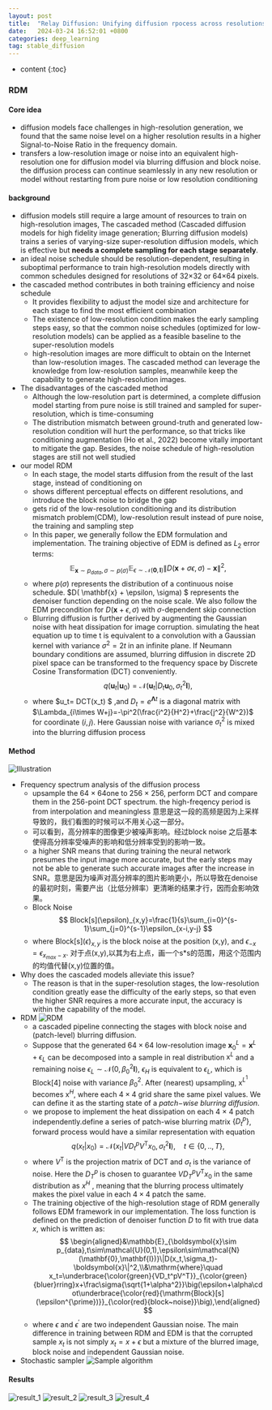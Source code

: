 ```yaml
---
layout: post
title:  "Relay Diffusion: Unifying diffusion rpocess across resolutions for image synthesis"
date:   2024-03-24 16:52:01 +0800
categories: deep_learning
tag: stable_diffusion
---
```



* content
{:toc}
### RDM
#### Core idea
- diffusion models face challenges in high-resolution generation, we found that the same noise level on a higher resolution results in a higher Signal-to-Noise Ratio in the frequency domain.
- transfers a low-resolution image or noise into an equivalent high-resolution one for diffusion model via blurring diffusion and block noise. the diffusion process can continue seamlessly in any new resolution or model without restarting from pure noise or low resolution conditioning

#### background
- diffusion models still require a large amount of resources to train on high-resolution images, The cascaded method (Cascaded diffusion models for high fidelity image generation; Blurring diffusion models) trains a series of varying-size super-resolution diffusion models, which is effective but **needs a complete sampling for each stage separately**.
- an ideal noise schedule should be resolution-dependent, resulting in suboptimal performance to train high-resolution models directly with common schedules designed for resolutions of 32×32 or 64×64 pixels.
- the cascaded method contributes in both training efficiency and noise schedule
  - It provides flexibility to adjust the model size and architecture for each stage to find the most efficient combination
  - The existence of low-resolution condition makes the early sampling steps easy, so that the common noise schedules (optimized for low-resolution models) can be applied as a feasible baseline to the super-resolution models
  - high-resolution images are more difficult to obtain on the Internet than low-resolution images. The cascaded method can leverage the knowledge from low-resolution samples, meanwhile keep the capability to generate high-resolution images.
- The disadvantages of the cascaded method
  - Although the low-resolution part is determined, a complete diffusion model starting from pure noise is still trained and sampled for super-resolution, which is time-consuming
  - The distribution mismatch between ground-truth and generated low-resolution condition will hurt the performance, so that tricks like conditioning augmentation (Ho et al., 2022) become vitally important to mitigate the gap. Besides, the noise schedule of high-resolution stages are still not well studied
- our model RDM
  - In each stage, the model starts diffusion from the result of the last stage, instead of conditioning on
  - shows different perceptual effects on different resolutions, and introduce the block noise to bridge the gap
  - gets rid of the low-resolution conditioning and its distribution mismatch problem(CDM), low-resolution result instead of pure noise, the training and sampling step
  - In this paper, we generally follow the EDM formulation and implementation. The training objective of EDM is defined as $L_{2}$ error terms:
    $$
    \mathbb{E}_{\mathbf{x}\sim p_{data},\sigma\sim p(\sigma)}\mathbb{E}_{\epsilon\sim\mathcal{N}(\mathbf{0},\mathbf{I})}\|D(\mathbf{x}+\sigma\epsilon,\sigma)-\mathbf{x}\|^2,
    $$
  - where $p(\sigma)$ represents the distribution of a continuous noise schedule. $D( \mathbf{x} + \epsilon, \sigma) $ represents the denoiser function depending on the noise scale. We also follow the EDM precondition for $D(\mathbf{x}+\epsilon,\sigma)$ with $\sigma$-dependent skip connection
  - Blurring diffusion is further derived by augmenting the Gaussian noise with heat dissipation for image corruption. simulating the heat equation up to time t is equivalent to a convolution with a Gaussian kernel with variance $σ^2 = 2t$ in an infinite plane. If Neumann boundary conditions are assumed, blurring diffusion in discrete 2D pixel space can be transformed to the frequency space by Discrete Cosine Transformation (DCT) conveniently.
    $$
    q(\boldsymbol{u}_t|\boldsymbol{u}_0)=\mathcal{N}(\boldsymbol{u}_t|D_t\boldsymbol{u}_0,\sigma_t^2\boldsymbol{I}),
    $$
  - where $u_t= DCT(x_t) $ ,and $D_t=e^{\boldsymbol{\Lambda}t}$ is a diagonal matrix with $\Lambda_{i\times W+j}=-\pi^2(\frac{i^2}{H^2}+\frac{j^2}{W^2})$ for coordinate $(i,j)$. Here Gaussian noise with variance $\sigma_t^2$ is mixed into the blurring diffusion process

#### Method
![Illustration](https://github.com/Colorfu1/Colorful.io/raw/master/_posts/resources/2024-03-31-154319.png)
- Frequency spectrum analysis of the diffusion process
  - upsample the 64 × 64one to 256 × 256, perform DCT and compare them in the 256-point DCT spectrum. the high-freqency period is from interpolation and meaningless 意思是这一段的高频是因为上采样导致的，我们看图的时候可以不用关心这一部分。
  - 可以看到，高分辨率的图像更少被噪声影响。经过block noise 之后基本使得高分辨率受噪声的影响和低分辨率受到的影响一致。
  - a higher SNR means that during training the neural network presumes the input image more accurate, but the early steps may not be able to generate such accurate images after the increase in SNR。意思是因为噪声对高分辨率的图片影响更小，所以导致在denoise的最初时刻，需要产出（比低分辨率）更清晰的结果才行，因而会影响效果。
  - Block Noise
  $$
  Block[s](\epsilon)_{x,y}=\frac{1}{s}\sum_{i=0}^{s-1}\sum_{j=0}^{s-1}\epsilon_{x-i,y-j}
  $$
  - where Block[s]$(\epsilon)_{x,y}$ is the block noise at the position (x,y), and $\epsilon_{-x}=\epsilon_{x_{max}-x}$. 对于点(x,y),以其为右上点，画一个s*s的范围，用这个范围内的均值代替(x,y)位置的值。
- Why does the cascaded models alleviate this issue?
  - The reason is that in the super-resolution stages, the low-resolution condition greatly ease the difficulty of the early steps, so that even the higher SNR requires a more accurate input, the accuracy is within the capability of the model.
- RDM
![RDM](https://github.com/Colorfu1/Colorful.io/raw/master/_posts/resources/2024-03-31-160333.png)
  - a cascaded pipeline connecting the stages with block noise and (patch-level) blurring diffusion.
  - Suppose that the generated $64\times64$ low-resolution image $\mathbf{x}_0^L=\mathbf{x}^L+\epsilon_L$ can be decomposed into a sample in real distribution $\mathrm{x}^L$ and a remaining noise $\epsilon_L\sim\mathcal{N}(0,\beta_0^2\mathbf{I})$, $\epsilon_H$ is equivalent to $\epsilon_L$, which is Block[4] noise with variance $\beta_0^2$. After (nearest) upsampling, x$^{L^1}$ becomes $\mathrm{x}^H$, where each $4\times4$ grid share the same pixel values. We can define it as the starting state of a $patch{-wise}\:blurring\:diffusion.$
  - we propose to implement the heat dissipation on each 4 × 4 patch independently.define a series of patch-wise blurring matrix $\{D_t^p\}$, forward process would have a similar representation with equation 
  $$
  q(x_t|x_0)=\mathcal{N}(x_t|VD_t^pV^\mathrm{T}x_0,{\sigma_t}^2\boldsymbol{I}),\quad t\in\{0,..,T\},
  $$
  - where $V^\mathrm{T}$ is the projection matrix of DCT and $\sigma_t$ is the variance of noise. Here the $D_T^p$ is chosen to guarantee $VD_T^pV^\mathrm{T}x_0$ in the same distribution as $x^H$ , meaning that the blurring process ultimately makes the pixel value in each $4\times4$ patch the same.
  - The training objective of the high-resolution stage of RDM generally follows EDM framework in our implementation. The loss function is defined on the prediction of denoiser function $D$ to fit with true data $x$, which is written as:
  $$
  \begin{aligned}&\mathbb{E}_{\boldsymbol{x}\sim p_{data},t\sim\mathcal{U}(0,1),\epsilon\sim\mathcal{N}(\mathbf{0},\mathbf{I})}\|D(x_t,\sigma_t)-\boldsymbol{x}\|^2,\\&\mathrm{where}\quad x_t=\underbrace{\color{green}{VD_t^pV^T}}_{\color{green}{bluer}rring}x+\frac\sigma{\sqrt{1+\alpha^2}}\big(\epsilon+\alpha\cdot\underbrace{\color{red}{\mathrm{Block}[s](\epsilon^{\prime})}}_{\color{red}{block~noise}}\big),\end{aligned}
  $$
  - where $\epsilon$ and $\epsilon^{\prime}$ are two independent Gaussian noise. The main difference in training between RDM and EDM is that the corrupted sample $x_t$ is not simply $x_t=x+\epsilon$ but a mixture of the blurred image, block noise and independent Gaussian noise.
- Stochastic sampler
![Sample algorithm](https://github.com/Colorfu1/Colorful.io/raw/master/_posts/resources/2024-03-31-163350.png)

#### Results
![result_1](https://github.com/Colorfu1/Colorful.io/raw/master/_posts/resources/2024-03-31-163722.png)
![result_2](https://github.com/Colorfu1/Colorful.io/raw/master/_posts/resources/2024-03-31-163729.png)
![result_3](https://github.com/Colorfu1/Colorful.io/raw/master/_posts/resources/2024-03-31-163747.png)
![result_4](https://github.com/Colorfu1/Colorful.io/raw/master/_posts/resources/2024-03-31-163823.png)
